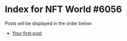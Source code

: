 # Index for NFT World #6056
Posts will be displayed in the order below:

- [Your first post](./001-first.md)

